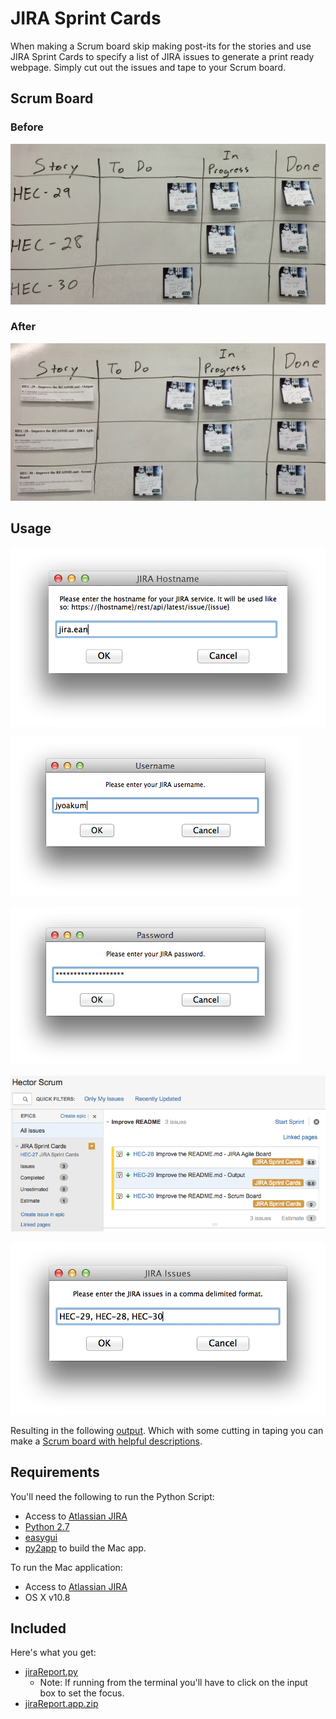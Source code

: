 # JIRA Sprint Cards
When making a Scrum board skip making post-its for the stories and use JIRA Sprint Cards to specify a list of JIRA issues to generate a print ready webpage. Simply cut out the issues and tape to your Scrum board.

## Scrum Board
### Before
![Scrum Board - Before](https://raw.githubusercontent.com/jyoakum/JIRA-Sprint-Cards/gh-pages/images/Scrum%20Board%20-%20before.jpeg)
### After
![Scrum Board - After](https://raw.githubusercontent.com/jyoakum/JIRA-Sprint-Cards/gh-pages/images/Scrum%20Board.jpeg)

## Usage
![JIRA Hostname](https://raw.githubusercontent.com/jyoakum/JIRA-Sprint-Cards/gh-pages/images/JIRA%20Hostname.png)

![Username](https://raw.githubusercontent.com/jyoakum/JIRA-Sprint-Cards/gh-pages/images/Username.png)

![Password](https://raw.githubusercontent.com/jyoakum/JIRA-Sprint-Cards/gh-pages/images/Password.png)

![JIRA Agile Board](https://raw.githubusercontent.com/jyoakum/JIRA-Sprint-Cards/gh-pages/images/JIRA%20Agile%20Board.png)

![JIRA Issues](https://raw.githubusercontent.com/jyoakum/JIRA-Sprint-Cards/gh-pages/images/JIRA%20Issues.png)

Resulting in the following [output](http://jyoakum.github.io/JIRA-Sprint-Cards/src/jira_report.html).
Which with some cutting in taping you can make a [Scrum board with helpful descriptions](https://raw.githubusercontent.com/jyoakum/JIRA-Sprint-Cards/gh-pages/images/Scrum%20Board.jpeg).

## Requirements
You'll need the following to run the Python Script:
* Access to [Atlassian JIRA](https://www.atlassian.com/software/jira)
* [Python 2.7](http://www.python.org/download/releases/2.7/)
* [easygui](http://easygui.sourceforge.net/)
* [py2app](http://pythonhosted.org/py2app/install.html) to build the Mac app.

To run the Mac application:
* Access to [Atlassian JIRA](https://www.atlassian.com/software/jira)
* OS X v10.8

## Included
Here's what you get:
* [jiraReport.py](https://github.com/jyoakum/JIRA-Sprint-Cards/blob/master/src/jiraReport.py)
  * Note: If running from the terminal you'll have to click on the input box to set the focus.
* [jiraReport.app.zip](https://github.com/jyoakum/JIRA-Sprint-Cards/releases/download/v1.0/jiraReport.app.zip)
